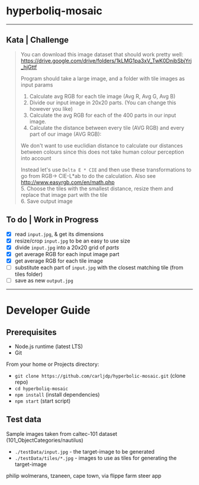 # hyperboliq-mosaic

---  

## Kata | Challenge  
  
> You can download this image dataset that should work pretty well: https://drive.google.com/drive/folders/1kLMG1pa3xV_TwK0DnibSbjYrj_hjGttf  
> 
> Program should take a large image, and a folder with tile images as input params  
>  
> 1. Calculate avg RGB for each tile image (Avg R, Avg G, Avg B)  
> 2. Divide our input image in 20x20 parts. (You can change this however you like)  
> 3. Calculate the avg RGB for each of the 400 parts in our input image.  
> 4. Calculate the distance between every tile (AVG RGB) and every part of our image (AVG RGB):  
>  
> We don't want to use euclidian distance to calculate our distances between colours since this does not take human colour perception into account  
> 
> Instead let's use `Delta E * CIE` and then use these transformations to go from RGB-> CIE-L*ab to do the calculation. Also see http://www.easyrgb.com/en/math.php  
> 5. Choose the tiles with the smallest distance, resize them and replace that image part with the tile  
> 6. Save output image  

## To do | Work in Progress

- [x] read `input.jpg`, & get its dimensions
- [x] resize/crop `input.jpg` to be an easy to use size
- [x] divide `input.jpg` into a 20x20 grid of _parts_
- [x] get average RGB for each input image part
- [x] get average RGB for each tile image
- [ ] substitute each part of `input.jpg` with the closest matching tile (from tiles folder)
- [ ] save as new  `output.jpg`

---

# Developer Guide

## Prerequisites
- Node.js runtime (latest LTS)
- Git

From your home or Projects directory:
- `git clone https://github.com/carljdp/hyperbolic-mosaic.git` (clone repo)
- `cd hyperboliq-mosaic`
- `npm install` (install dependencies)
- `npm start` (start script)


## Test data
Sample images taken from caltec-101 dataset (101_ObjectCategories/nautilus)
- `./testData/input.jpg` - the target-image to be generated
- `./testData/tiles/*.jpg` - images to use as tiles for generating the target-image


philip wolmerans, tzaneen, cape town, via flippe
farm steer app